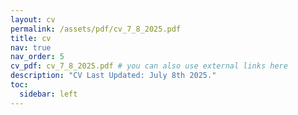 ```yaml
---
layout: cv
permalink: /assets/pdf/cv_7_8_2025.pdf
title: cv
nav: true
nav_order: 5
cv_pdf: cv_7_8_2025.pdf # you can also use external links here
description: "CV Last Updated: July 8th 2025."
toc:
  sidebar: left
---
```

